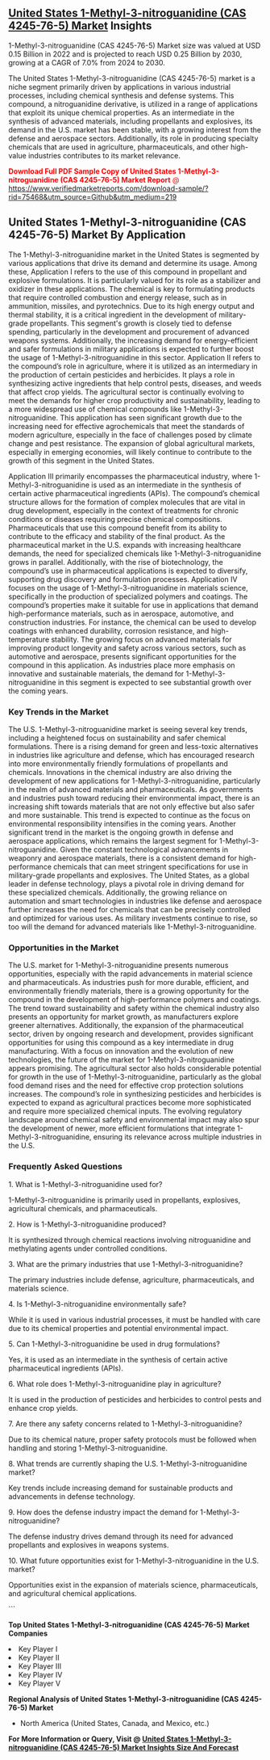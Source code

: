 <h2><a href="https://www.verifiedmarketreports.com/download-sample/?rid=75468&amp;utm_source=Github&amp;utm_medium=219" target="_blank">United States 1-Methyl-3-nitroguanidine (CAS 4245-76-5) Market</a> Insights</h2><p>1-Methyl-3-nitroguanidine (CAS 4245-76-5) Market size was valued at USD 0.15 Billion in 2022 and is projected to reach USD 0.25 Billion by 2030, growing at a CAGR of 7.0% from 2024 to 2030.</p><p> <p>The United States 1-Methyl-3-nitroguanidine (CAS 4245-76-5) market is a niche segment primarily driven by applications in various industrial processes, including chemical synthesis and defense systems. This compound, a nitroguanidine derivative, is utilized in a range of applications that exploit its unique chemical properties. As an intermediate in the synthesis of advanced materials, including propellants and explosives, its demand in the U.S. market has been stable, with a growing interest from the defense and aerospace sectors. Additionally, its role in producing specialty chemicals that are used in agriculture, pharmaceuticals, and other high-value industries contributes to its market relevance. <p><span class=""><span style="color: #ff0000;"><strong>Download Full PDF Sample Copy of United States 1-Methyl-3-nitroguanidine (CAS 4245-76-5) Market Report</strong> @ </span><a href="https://www.verifiedmarketreports.com/download-sample/?rid=75468&amp;utm_source=Github&amp;utm_medium=219" target="_blank">https://www.verifiedmarketreports.com/download-sample/?rid=75468&amp;utm_source=Github&amp;utm_medium=219</a></span></p></p> <h2>United States 1-Methyl-3-nitroguanidine (CAS 4245-76-5) Market By Application</h2> <p>The 1-Methyl-3-nitroguanidine market in the United States is segmented by various applications that drive its demand and determine its usage. Among these, Application I refers to the use of this compound in propellant and explosive formulations. It is particularly valued for its role as a stabilizer and oxidizer in these applications. The chemical is key to formulating products that require controlled combustion and energy release, such as in ammunition, missiles, and pyrotechnics. Due to its high energy output and thermal stability, it is a critical ingredient in the development of military-grade propellants. This segment's growth is closely tied to defense spending, particularly in the development and procurement of advanced weapons systems. Additionally, the increasing demand for energy-efficient and safer formulations in military applications is expected to further boost the usage of 1-Methyl-3-nitroguanidine in this sector. Application II refers to the compound’s role in agriculture, where it is utilized as an intermediary in the production of certain pesticides and herbicides. It plays a role in synthesizing active ingredients that help control pests, diseases, and weeds that affect crop yields. The agricultural sector is continually evolving to meet the demands for higher crop productivity and sustainability, leading to a more widespread use of chemical compounds like 1-Methyl-3-nitroguanidine. This application has seen significant growth due to the increasing need for effective agrochemicals that meet the standards of modern agriculture, especially in the face of challenges posed by climate change and pest resistance. The expansion of global agricultural markets, especially in emerging economies, will likely continue to contribute to the growth of this segment in the United States. <p>Application III primarily encompasses the pharmaceutical industry, where 1-Methyl-3-nitroguanidine is used as an intermediate in the synthesis of certain active pharmaceutical ingredients (APIs). The compound’s chemical structure allows for the formation of complex molecules that are vital in drug development, especially in the context of treatments for chronic conditions or diseases requiring precise chemical compositions. Pharmaceuticals that use this compound benefit from its ability to contribute to the efficacy and stability of the final product. As the pharmaceutical market in the U.S. expands with increasing healthcare demands, the need for specialized chemicals like 1-Methyl-3-nitroguanidine grows in parallel. Additionally, with the rise of biotechnology, the compound’s use in pharmaceutical applications is expected to diversify, supporting drug discovery and formulation processes. Application IV focuses on the usage of 1-Methyl-3-nitroguanidine in materials science, specifically in the production of specialized polymers and coatings. The compound’s properties make it suitable for use in applications that demand high-performance materials, such as in aerospace, automotive, and construction industries. For instance, the chemical can be used to develop coatings with enhanced durability, corrosion resistance, and high-temperature stability. The growing focus on advanced materials for improving product longevity and safety across various sectors, such as automotive and aerospace, presents significant opportunities for the compound in this application. As industries place more emphasis on innovative and sustainable materials, the demand for 1-Methyl-3-nitroguanidine in this segment is expected to see substantial growth over the coming years. <h3>Key Trends in the Market</h3> <p>The U.S. 1-Methyl-3-nitroguanidine market is seeing several key trends, including a heightened focus on sustainability and safer chemical formulations. There is a rising demand for green and less-toxic alternatives in industries like agriculture and defense, which has encouraged research into more environmentally friendly formulations of propellants and chemicals. Innovations in the chemical industry are also driving the development of new applications for 1-Methyl-3-nitroguanidine, particularly in the realm of advanced materials and pharmaceuticals. As governments and industries push toward reducing their environmental impact, there is an increasing shift towards materials that are not only effective but also safer and more sustainable. This trend is expected to continue as the focus on environmental responsibility intensifies in the coming years. Another significant trend in the market is the ongoing growth in defense and aerospace applications, which remains the largest segment for 1-Methyl-3-nitroguanidine. Given the constant technological advancements in weaponry and aerospace materials, there is a consistent demand for high-performance chemicals that can meet stringent specifications for use in military-grade propellants and explosives. The United States, as a global leader in defense technology, plays a pivotal role in driving demand for these specialized chemicals. Additionally, the growing reliance on automation and smart technologies in industries like defense and aerospace further increases the need for chemicals that can be precisely controlled and optimized for various uses. As military investments continue to rise, so too will the demand for advanced materials like 1-Methyl-3-nitroguanidine. <h3>Opportunities in the Market</h3> <p>The U.S. market for 1-Methyl-3-nitroguanidine presents numerous opportunities, especially with the rapid advancements in material science and pharmaceuticals. As industries push for more durable, efficient, and environmentally friendly materials, there is a growing opportunity for the compound in the development of high-performance polymers and coatings. The trend toward sustainability and safety within the chemical industry also presents an opportunity for market growth, as manufacturers explore greener alternatives. Additionally, the expansion of the pharmaceutical sector, driven by ongoing research and development, provides significant opportunities for using this compound as a key intermediate in drug manufacturing. With a focus on innovation and the evolution of new technologies, the future of the market for 1-Methyl-3-nitroguanidine appears promising. The agricultural sector also holds considerable potential for growth in the use of 1-Methyl-3-nitroguanidine, particularly as the global food demand rises and the need for effective crop protection solutions increases. The compound’s role in synthesizing pesticides and herbicides is expected to expand as agricultural practices become more sophisticated and require more specialized chemical inputs. The evolving regulatory landscape around chemical safety and environmental impact may also spur the development of newer, more efficient formulations that integrate 1-Methyl-3-nitroguanidine, ensuring its relevance across multiple industries in the U.S. <h3>Frequently Asked Questions</h3> <p>1. What is 1-Methyl-3-nitroguanidine used for?</p> <p>1-Methyl-3-nitroguanidine is primarily used in propellants, explosives, agricultural chemicals, and pharmaceuticals.</p> <p>2. How is 1-Methyl-3-nitroguanidine produced?</p> <p>It is synthesized through chemical reactions involving nitroguanidine and methylating agents under controlled conditions.</p> <p>3. What are the primary industries that use 1-Methyl-3-nitroguanidine?</p> <p>The primary industries include defense, agriculture, pharmaceuticals, and materials science.</p> <p>4. Is 1-Methyl-3-nitroguanidine environmentally safe?</p> <p>While it is used in various industrial processes, it must be handled with care due to its chemical properties and potential environmental impact.</p> <p>5. Can 1-Methyl-3-nitroguanidine be used in drug formulations?</p> <p>Yes, it is used as an intermediate in the synthesis of certain active pharmaceutical ingredients (APIs).</p> <p>6. What role does 1-Methyl-3-nitroguanidine play in agriculture?</p> <p>It is used in the production of pesticides and herbicides to control pests and enhance crop yields.</p> <p>7. Are there any safety concerns related to 1-Methyl-3-nitroguanidine?</p> <p>Due to its chemical nature, proper safety protocols must be followed when handling and storing 1-Methyl-3-nitroguanidine.</p> <p>8. What trends are currently shaping the U.S. 1-Methyl-3-nitroguanidine market?</p> <p>Key trends include increasing demand for sustainable products and advancements in defense technology.</p> <p>9. How does the defense industry impact the demand for 1-Methyl-3-nitroguanidine?</p> <p>The defense industry drives demand through its need for advanced propellants and explosives in weapons systems.</p> <p>10. What future opportunities exist for 1-Methyl-3-nitroguanidine in the U.S. market?</p> <p>Opportunities exist in the expansion of materials science, pharmaceuticals, and agricultural chemical applications.</p> ```</p><p><strong>Top United States 1-Methyl-3-nitroguanidine (CAS 4245-76-5) Market Companies</strong></p><div data-test-id=""><p><li>Key Player I</li><li> Key Player II</li><li> Key Player III</li><li> Key Player IV</li><li> Key Player V</li></p><div><strong>Regional Analysis of&nbsp;United States 1-Methyl-3-nitroguanidine (CAS 4245-76-5) Market</strong></div><ul><li dir="ltr"><p dir="ltr">North America&nbsp;(United States, Canada, and Mexico, etc.)</p></li></ul><p><strong>For More Information or Query, Visit @&nbsp;</strong><strong><a href="https://www.verifiedmarketreports.com/product/global-1-methyl-3-nitroguanidine-cas-4245-76-5-market-outlook-2018-2023/?utm_source=Github&amp;utm_medium=219" target="_blank">United States 1-Methyl-3-nitroguanidine (CAS 4245-76-5) Market Insights Size And Forecast</a></strong></p></div>

